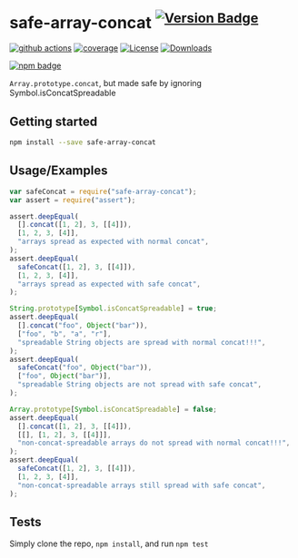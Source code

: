 # safe-array-concat <sup>[![Version Badge][npm-version-svg]][package-url]</sup>

[![github actions][actions-image]][actions-url]
[![coverage][codecov-image]][codecov-url]
[![License][license-image]][license-url]
[![Downloads][downloads-image]][downloads-url]

[![npm badge][npm-badge-png]][package-url]

`Array.prototype.concat`, but made safe by ignoring Symbol.isConcatSpreadable

## Getting started

```sh
npm install --save safe-array-concat
```

## Usage/Examples

```js
var safeConcat = require("safe-array-concat");
var assert = require("assert");

assert.deepEqual(
  [].concat([1, 2], 3, [[4]]),
  [1, 2, 3, [4]],
  "arrays spread as expected with normal concat",
);
assert.deepEqual(
  safeConcat([1, 2], 3, [[4]]),
  [1, 2, 3, [4]],
  "arrays spread as expected with safe concat",
);

String.prototype[Symbol.isConcatSpreadable] = true;
assert.deepEqual(
  [].concat("foo", Object("bar")),
  ["foo", "b", "a", "r"],
  "spreadable String objects are spread with normal concat!!!",
);
assert.deepEqual(
  safeConcat("foo", Object("bar")),
  ["foo", Object("bar")],
  "spreadable String objects are not spread with safe concat",
);

Array.prototype[Symbol.isConcatSpreadable] = false;
assert.deepEqual(
  [].concat([1, 2], 3, [[4]]),
  [[], [1, 2], 3, [[4]]],
  "non-concat-spreadable arrays do not spread with normal concat!!!",
);
assert.deepEqual(
  safeConcat([1, 2], 3, [[4]]),
  [1, 2, 3, [4]],
  "non-concat-spreadable arrays still spread with safe concat",
);
```

## Tests

Simply clone the repo, `npm install`, and run `npm test`

[package-url]: https://npmjs.org/package/safe-array-concat
[npm-version-svg]: https://versionbadg.es/ljharb/safe-array-concat.svg
[deps-svg]: https://david-dm.org/ljharb/safe-array-concat.svg
[deps-url]: https://david-dm.org/ljharb/safe-array-concat
[dev-deps-svg]: https://david-dm.org/ljharb/safe-array-concat/dev-status.svg
[dev-deps-url]: https://david-dm.org/ljharb/safe-array-concat#info=devDependencies
[npm-badge-png]: https://nodei.co/npm/safe-array-concat.png?downloads=true&stars=true
[license-image]: https://img.shields.io/npm/l/safe-array-concat.svg
[license-url]: LICENSE
[downloads-image]: https://img.shields.io/npm/dm/safe-array-concat.svg
[downloads-url]: https://npm-stat.com/charts.html?package=safe-array-concat
[codecov-image]: https://codecov.io/gh/ljharb/safe-array-concat/branch/main/graphs/badge.svg
[codecov-url]: https://app.codecov.io/gh/ljharb/safe-array-concat/
[actions-image]: https://img.shields.io/endpoint?url=https://github-actions-badge-u3jn4tfpocch.runkit.sh/ljharb/safe-array-concat
[actions-url]: https://github.com/ljharb/safe-array-concat/actions
